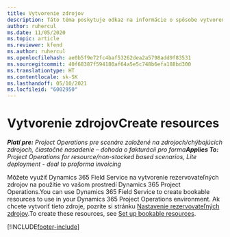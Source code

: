 ```yaml
---
title: Vytvorenie zdrojov
description: Táto téma poskytuje odkaz na informácie o spôsobe vytvorenia rezervovateľných zdrojov.
author: ruhercul
ms.date: 11/05/2020
ms.topic: article
ms.reviewer: kfend
ms.author: ruhercul
ms.openlocfilehash: ae0b5f9e72fc4baf53262dea2a5798add9f83531
ms.sourcegitcommit: 40f68387f594180af64a5e5c748b6efa188bd300
ms.translationtype: HT
ms.contentlocale: sk-SK
ms.lasthandoff: 05/10/2021
ms.locfileid: "6002950"
---
```

# <a name="create-resources"></a><span data-ttu-id="7fec0-103">Vytvorenie zdrojov</span><span class="sxs-lookup"><span data-stu-id="7fec0-103">Create resources</span></span>

<span data-ttu-id="7fec0-104">_**Platí pre:** Project Operations pre scenáre založené na zdrojoch/chýbajúcich zdrojoch, čiastočné nasadenie – dohoda o fakturácii pro forma_</span><span class="sxs-lookup"><span data-stu-id="7fec0-104">_**Applies To:** Project Operations for resource/non-stocked based scenarios, Lite deployment - deal to proforma invoicing_</span></span>

<span data-ttu-id="7fec0-105">Môžete využiť Dynamics 365 Field Service na vytvorenie rezervovateľných zdrojov na použitie vo vašom prostredí Dynamics 365 Project Operations.</span><span class="sxs-lookup"><span data-stu-id="7fec0-105">You can use Dynamics 365 Field Service to create bookable resources to use in your Dynamics 365 Project Operations environment.</span></span> <span data-ttu-id="7fec0-106">Ak chcete vytvoriť tieto zdroje, pozrite si stránku [Nastavenie rezervovateľných zdrojov](/dynamics365/field-service/set-up-bookable-resources).</span><span class="sxs-lookup"><span data-stu-id="7fec0-106">To create these resources, see [Set up bookable resources](/dynamics365/field-service/set-up-bookable-resources).</span></span>


[!INCLUDE[footer-include](../includes/footer-banner.md)]